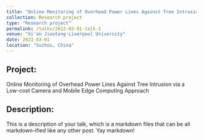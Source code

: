 ```yaml
---
title: "Online Monitoring of Overhead Power Lines Against Tree Intrusion via a Low-cost Camera and Mobile Edge Computing Approach"
collection: Research project
type: "Research project"
permalink: /talks/2012-03-01-talk-1
venue: "Xi'an Jiaotong-Liverpool University"
date: 2021-03-01
location: "Suzhou, China"
---
```


## Project:
Online Monitoring of Overhead Power Lines Against Tree Intrusion via a Low-cost Camera and Mobile Edge Computing Approach

## Description:
This is a description of your talk, which is a markdown files that can be all markdown-ified like any other post. Yay markdown!
